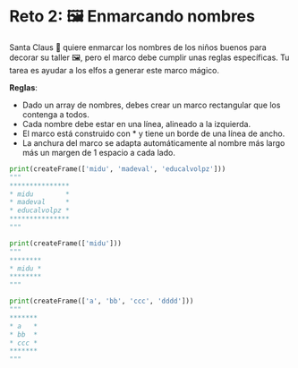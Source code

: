 # Reto 2: 🖼️ Enmarcando nombres

Santa Claus 🎅 quiere enmarcar los nombres de los niños buenos para decorar su taller 🖼️, pero el marco debe cumplir unas reglas específicas. Tu tarea es ayudar a los elfos a generar este marco mágico.

**Reglas**:
- Dado un array de nombres, debes crear un marco rectangular que los contenga a todos.
- Cada nombre debe estar en una línea, alineado a la izquierda.
- El marco está construido con * y tiene un borde de una línea de ancho.
- La anchura del marco se adapta automáticamente al nombre más largo más un margen de 1 espacio a cada lado.

```python
print(createFrame(['midu', 'madeval', 'educalvolpz']))
"""
***************
* midu        *
* madeval     *
* educalvolpz *
***************
"""

print(createFrame(['midu']))
"""
********
* midu *
********
"""

print(createFrame(['a', 'bb', 'ccc', 'dddd']))
"""
*******
* a   *
* bb  *
* ccc *
*******
"""
```